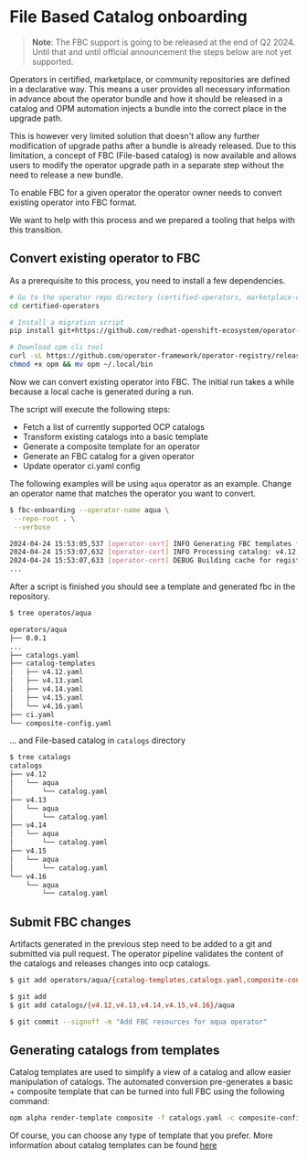 # File Based Catalog onboarding

> **Note**: The FBC support is going to be released at the end of Q2 2024. Until that and until official announcement the steps below are not yet supported.

Operators in certified, marketplace, or community repositories are defined in a declarative way.
This means a user provides all necessary information in advance about the operator bundle and how it
should be released in a catalog and OPM automation injects a bundle into the correct place
in the upgrade path.

This is however very limited solution that doesn't allow any further modification of upgrade
paths after a bundle is already released. Due to this limitation, a concept
of FBC (File-based catalog) is now available and allows users to modify the operator upgrade
path in a separate step without the need to release a new bundle.

To enable FBC for a given operator the operator owner needs to convert
existing operator into FBC format.

We want to help with this process and we prepared a tooling that helps with this transition.

## Convert existing operator to FBC
As a prerequisite to this process, you need to install a few dependencies.

```bash
# Go to the operator repo directory (certified-operators, marketplace-operators, community-operators-prod)
cd certified-operators

# Install a migration script
pip install git+https://github.com/redhat-openshift-ecosystem/operator-pipelines.git

# Download opm cli tool
curl -sL https://github.com/operator-framework/operator-registry/releases/download/v1.39.0/linux-amd64-opm -o opm && \
chmod +x opm && mv opm ~/.local/bin
```

Now we can convert existing operator into FBC. The initial run takes a while because
a local cache is generated during a run.

The script will execute the following steps:
 - Fetch a list of currently supported OCP catalogs
 - Transform existing catalogs into a basic template
 - Generate a composite template for an operator
 - Generate an FBC catalog for a given operator
 - Update operator ci.yaml config

The following examples will be using `aqua` operator as an example. Change an operator name that matches the operator you want to convert.
```bash
$ fbc-onboarding --operator-name aqua \
 --repo-root . \
 --verbose

2024-04-24 15:53:05,537 [operator-cert] INFO Generating FBC templates for the following versions: ['4.12', '4.13', '4.14', '4.15', '4.16']
2024-04-24 15:53:07,632 [operator-cert] INFO Processing catalog: v4.12
2024-04-24 15:53:07,633 [operator-cert] DEBUG Building cache for registry.stage.redhat.io/redhat/community-operator-index:v4.12
...
```

After a script is finished you should see a template and generated fbc in the repository.
```bash
$ tree operatos/aqua

operators/aqua
├── 0.0.1
...
├── catalogs.yaml
├── catalog-templates
│   ├── v4.12.yaml
│   ├── v4.13.yaml
│   ├── v4.14.yaml
│   ├── v4.15.yaml
│   └── v4.16.yaml
├── ci.yaml
└── composite-config.yaml
```
... and File-based catalog in `catalogs` directory
```bash
$ tree catalogs
catalogs
├── v4.12
│   └── aqua
│       └── catalog.yaml
├── v4.13
│   └── aqua
│       └── catalog.yaml
├── v4.14
│   └── aqua
│       └── catalog.yaml
├── v4.15
│   └── aqua
│       └── catalog.yaml
└── v4.16
    └── aqua
        └── catalog.yaml

```

## Submit FBC changes
Artifacts generated in the previous step need to be added to a git and submitted via pull request. The operator pipeline validates the content of the catalogs and releases changes into ocp catalogs.

```bash
$ git add operators/aqua/{catalog-templates,catalogs.yaml,composite-config.yaml,ci.yaml}

$ git add
$ git add catalogs/{v4.12,v4.13,v4.14,v4.15,v4.16}/aqua

$ git commit --signoff -m "Add FBC resources for aqua operator"
```

## Generating catalogs from templates
Catalog templates are used to simplify a view of a catalog and allow easier manipulation of catalogs. The automated conversion pre-generates a basic + composite template that can be turned into full FBC using the following command:

```bash
opm alpha render-template composite -f catalogs.yaml -c composite-config.yaml
```

Of course, you can choose any type of template that you prefer. More information about catalog templates can be found [here](https://olm.operatorframework.io/docs/reference/catalog-templates/)